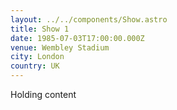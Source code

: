 ```yaml
---
layout: ../../components/Show.astro
title: Show 1
date: 1985-07-03T17:00:00.000Z
venue: Wembley Stadium
city: London
country: UK
---
```

Holding content